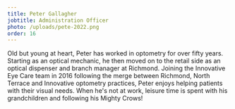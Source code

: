 ```yaml
---
title: Peter Gallagher
jobtitle: Administration Officer
photo: /uploads/pete-2022.png
order: 16
---
```


Old but young at heart, Peter has worked in optometry for over fifty years. Starting as an optical mechanic, he then moved on to the retail side as an optical dispenser and branch manager at Richmond. Joining the Innovative Eye Care team in 2016 following the merge between Richmond, North Terrace and Innovative optometry practices, Peter enjoys helping patients with their visual needs. When he's not at work, leisure time is spent with his grandchildren and following his Mighty Crows!
